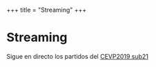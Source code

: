 +++
title = "Streaming"
+++

# Streaming

Sigue en directo los partidos del [CEVP2019 sub21](../vplaya/cevp2019/)
